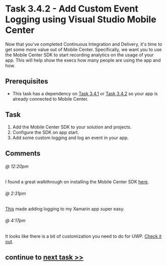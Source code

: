 # Task 3.4.2 - Add Custom Event Logging using Visual Studio Mobile Center

Now that you've completed Continuous Integration and Delivery, it's time to get some more value out of Mobile Center.  Specifically, we want you to use the Mobile Center SDK to start recording analytics on the usage of your app.  This will help show the execs how many people are using the app and how.

## Prerequisites 

* This task has a dependency on [Task 3.4.1][341] or [Task 3.4.2][342] so your app is already connected to Mobile Center.

## Task 

1.  Add the Mobile Center SDK to your solution and projects.
2.  Configure the SDK on app start.
3.  Add some custom logging and log an event in your app.

## Comments

###### @ 12:20pm
I found a great walkthrough on installing the Mobile Center SDK [here](https://docs.microsoft.com/en-us/mobile-center/sdk/getting-started/xamarin).

###### @ 2:31pm
[This](https://docs.microsoft.com/en-us/mobile-center/sdk/analytics/xamarin) made adding logging to my Xamarin app super easy.

###### @ 4:17pm
It looks like there is a bit of customization you need to do for UWP.  [Check it out](https://docs.microsoft.com/en-us/mobile-center/sdk/analytics/uwp).


[341]: /stories/3/341_CICD_WindowsApp.md
[342]: /stories/3/342_CICD_AndroidApp.md

## continue to [next task >> ](351_Bot.md)